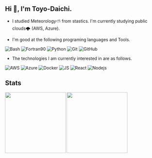 ## Hi 👋, I'm Toyo-Daichi.
- I studied Meteorology⛅️ from stastics. I'm currently studying public clouds🌩 (AWS, Azure).

- I'm good at the following programing languages and Tools. 
  
![Bash](https://img.shields.io/badge/-Bash-black.svg?logo=GNU%20Bash&style=plastic")
![Fortran90](https://img.shields.io/badge/-fortran90-black?logo=fortran)
![Python](https://img.shields.io/badge/-Python-black?logo=Python)
![Git](https://img.shields.io/badge/-Git-black?logo=Git)
![GitHub](https://img.shields.io/badge/-GitHub-black?logo=GitHub)

- The technologies I am currently interested in are as follows.  
  
![AWS](https://img.shields.io/badge/-AWS-black?logo=amazon-aws&style=flat)
![Azure](https://img.shields.io/badge/-Azure-black?logo=microsoft-azure&style=flat)
![Docker](https://img.shields.io/badge/-Docker-black?logo=Docker)
![JS](https://img.shields.io/badge/-Javascript-black?logo=javascript&style=flat)
![React](https://img.shields.io/badge/-React-black?logo=react&style=flat)
![Nodejs](https://img.shields.io/badge/-npm-black?logo=npm&style=flat)

## Stats
<a href="https://github.com/anuraghazra/github-readme-stats">
<img align="left" src="https://github-readme-stats.vercel.app/api?username=Toyo-Daichi&count_private=true&theme=default&show_icons=true&include_all_commits=true"/ height="200">
</a>
  
<a href="https://github.com/anuraghazra/github-readme-stats">
<img align="left" src="https://github-readme-stats.vercel.app/api/top-langs/?username=Toyo-Daichi&count_private=true&theme=default&show_icons=true&count_private=true&hide=jupyter%20notebook"/ height="200">
</a>
